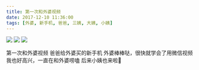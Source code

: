 ```yaml
---
title: 第一次和外婆视频
date: 2017-12-10 11:36:00
tags: [外婆, 新手机, 爸爸, 三姨, 大姨, 小姨]
---
```

![](http://panda-images.dsphoebe.com/grandama-20171211-2.jpg)
![](http://panda-images.dsphoebe.com/grandama-20171211-1.jpg)
![](http://panda-images.dsphoebe.com/grandama-20171211.jpg)

第一次和外婆视频
爸爸给外婆买的新手机
外婆棒棒哒，很快就学会了用微信视频
我也好高兴，一直在和外婆唠嗑
后来小姨也来啦🎵